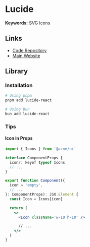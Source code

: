 # Lucide

**Keywords:** SVG Icons

## Links

- [Code Repository](https://github.com/lucide-icons/lucide)
- [Main Website](https://lucide.dev)

## Library

### Installation

```sh
# Using pnpm
pnpm add lucide-react

# Using Bun
bun add lucide-react
```

### Tips

#### Icon in Props

```jsx
import { Icons } from '@acme/ui'

interface ComponentProps {
  icon?: keyof typeof Icons
  // ...
}

export function Component({
  icon = 'empty',
  // ...
}: ComponentProps): JSX.Element {
  const Icon = Icons[icon]

  return (
    <>
      <Icon className='w-10 h-10' />

      // ...
    </>
  )
}
```
